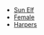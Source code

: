 







-   [Sun Elf](http://10.0.0.60/index.php/Category:Sun_Elf "Category:Sun Elf")
-   [Female](http://10.0.0.60/index.php/Category:Female "Category:Female")
-   [Harpers](http://10.0.0.60/index.php/Category:Harpers "Category:Harpers")
